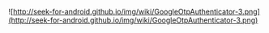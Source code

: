 ![http://seek-for-android.github.io/img/wiki/GoogleOtpAuthenticator-3.png](http://seek-for-android.github.io/img/wiki/GoogleOtpAuthenticator-3.png)